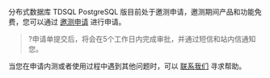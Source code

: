 分布式数据库 TDSQL PostgreSQL 版目前处于邀测申请，邀测期间产品和功能免费，您可以通过 [邀测申请](https://cloud.tencent.com/apply/p/foc4zrnpwp) 进行申请。

>?申请单提交后，将会在5个工作日内完成审批，并通过短信和站内信通知您。

当您在申请内测或者使用过程中遇到其他问题时，可以 [联系我们](https://cloud.tencent.com/about/connect) 寻求帮助。
